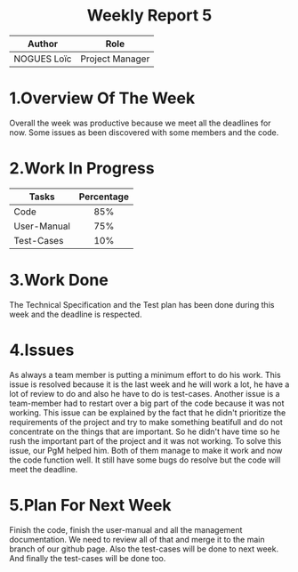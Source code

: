 <h1 align="center"> Weekly Report 5 </h1>

| Author      | Role            |
| ----------- | --------------- |
| NOGUES Loïc | Project Manager |
# 1.Overview Of The Week
Overall the week was productive because we meet all the deadlines for now. Some issues as been discovered with some members and the code.




# 2.Work In Progress

| Tasks       | Percentage |
| ----------- | :--------: |
| Code        |     85%    |
| User-Manual |     75%    |
| Test-Cases  |    10%     |



# 3.Work Done
The Technical Specification and the Test plan has been done during this week and the deadline is respected.





# 4.Issues
As always a team member is putting a minimum effort to do his work. This issue is resolved because it is the last week and he will work a lot, he have a lot of review to do and also he have to do is test-cases.
Another issue is a team-member had to restart over a big part of the code because it was not working. This issue can be explained by the fact that he didn't prioritize the requirements of the project and try to make something beatifull and do not concentrate on the things that are important. So he didn't have time so he rush the important part of the project and it was not working. To solve this issue, our PgM helped him. Both of them manage to make it work and now the code function well. It still have some bugs do resolve but the code will meet the deadline.


# 5.Plan For Next Week
Finish the code, finish the user-manual and all the management documentation. We need to review all of that and merge it to the main branch of our github page.
Also the test-cases will be done to next week.
And finally the test-cases will be done too.